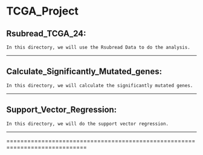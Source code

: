 TCGA_Project
============
Rsubread_TCGA_24:
-----------------
	In this directory, we will use the Rsubread Data to do the analysis.

-----------------------------------------------------------------------------
Calculate_Significantly_Mutated_genes:
-----------------
	In this directory, we will calculate the significantly mutated genes.

-----------------------------------------------------------------------------
Support_Vector_Regression:
-----------------
	In this directory, we will do the support vector regression.

-----------------------------------------------------------------------------
=============================================================================

